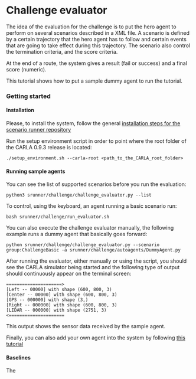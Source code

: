 Challenge evaluator
=================


The idea of the evaluation for the challenge is to put 
 the hero agent to perform on several scenarios described in a XML file.
 A scenario is defined by a certain trajectory that the hero
  agent has to follow  and certain events 
 that are going to take effect during this trajectory.
 The scenario also control the termination criteria, and the
 score criteria.
 
 At the end of a route, the system gives a result (fail or success)
 and a final score (numeric).
 
 This tutorial shows how to put a sample  dummy agent to run the tutorial.


### Getting started



#### Installation

Please, to install the system, follow the general [installation steps for 
the scenario runner repository](getting_started.md/#install_prerequisites)


Run the setup environment script in order to point where the root folder of
 the CARLA 0.9.3 release is located:

    ./setup_environment.sh --carla-root <path_to_the_CARLA_root_folder>


#### Running sample agents

You can see the list of supported scenarios before you run the evaluation:

    python3 srunner/challenge/challenge_evaluator.py --list
 

To control, using the keyboard, an agent running a basic scenario run:

    bash srunner/challenge/run_evaluator.sh
    

You can also execute the challenge evaluator manually, the following
example runs a dummy agent that basically goes forward:

    python srunner/challenge/challenge_evaluator.py --scenario group:ChallengeBasic -a srunner/challenge/autoagents/DummyAgent.py


After running the evaluator, either manually or using the script, you should see the CARLA simulator being started
and the following type of output should continuously  appear on the terminal screen:

    =====================>
    [Left -- 00000] with shape (600, 800, 3)
    [Center -- 00000] with shape (600, 800, 3)
    [GPS -- 000000] with shape (3,)
    [Right -- 000000] with shape (600, 800, 3)
    [LIDAR -- 000000] with shape (2751, 3)
    <=====================

This output shows the sensor data received by the sample agent.


Finally, you can also add your own agent 
into the system by following [this tutorial](Docs/agent_evaluation.md)


#### Baselines

The


